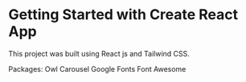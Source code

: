 # Getting Started with Create React App

This project was built using React js and Tailwind CSS.

Packages:
Owl Carousel
Google Fonts
Font Awesome


